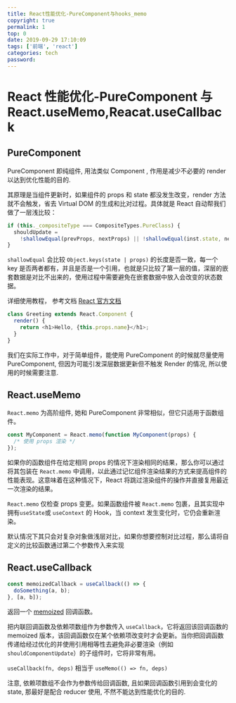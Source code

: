 ```yaml
---
title: React性能优化-PureComponent与hooks_memo
copyright: true
permalink: 1
top: 0
date: 2019-09-29 17:10:09
tags: ['前端', 'react']
categories: tech
password:
---
```


# React 性能优化-PureComponent 与 React.useMemo,Reacat.useCallback

## PureComponent

PureComponent 即纯组件, 用法类似 Component , 作用是减少不必要的 render 以达到优化性能的目的.

其原理是当组件更新时，如果组件的 props 和 state 都没发生改变，render 方法就不会触发，省去 Virtual DOM 的生成和比对过程。具体就是 React 自动帮我们做了一层浅比较：

<!--more-->

```js
if (this._compositeType === CompositeTypes.PureClass) {
  shouldUpdate =
    !shallowEqual(prevProps, nextProps) || !shallowEqual(inst.state, nextState);
}
```

`shallowEqual` 会比较 `Object.keys(state | props)` 的长度是否一致，每一个 key 是否两者都有，并且是否是一个引用，也就是只比较了第一层的值，深层的嵌套数据是对比不出来的，使用过程中需要避免在嵌套数据中放入会改变的状态数据。

详细使用教程， 参考文档 [React 官方文档](https://zh-hans.reactjs.org/docs/react-api.html#reactpurecomponent)

```js
class Greeting extends React.Component {
  render() {
    return <h1>Hello, {this.props.name}</h1>;
  }
}
```

我们在实际工作中，对于简单组件，能使用 PureComponent 的时候就尽量使用 PureComponent, 但因为可能引发深层数据更新但不触发 Render 的情况, 所以使用的时候需要注意.

## React.useMemo

`React.memo` 为高阶组件, 她和 PureComponent 非常相似，但它只适用于函数组件。

```js
const MyComponent = React.memo(function MyComponent(props) {
  /* 使用 props 渲染 */
});
```

如果你的函数组件在给定相同 props 的情况下渲染相同的结果，那么你可以通过将其包装在 `React.memo` 中调用，以此通过记忆组件渲染结果的方式来提高组件的性能表现。这意味着在这种情况下，React 将跳过渲染组件的操作并直接复用最近一次渲染的结果。

`React.memo` 仅检查 props 变更。如果函数组件被 `React.memo` 包裹，且其实现中拥有`useState`或 `useContext` 的 Hook，当 context 发生变化时，它仍会重新渲染。

默认情况下其只会对复杂对象做浅层对比，如果你想要控制对比过程，那么请将自定义的比较函数通过第二个参数传入来实现

## React.useCallback

```js
const memoizedCallback = useCallback(() => {
  doSomething(a, b);
}, [a, b]);
```

返回一个 [memoized](https://en.wikipedia.org/wiki/Memoization) 回调函数。

把内联回调函数及依赖项数组作为参数传入 `useCallback`，它将返回该回调函数的 memoized 版本，该回调函数仅在某个依赖项改变时才会更新。当你把回调函数传递给经过优化的并使用引用相等性去避免非必要渲染（例如 `shouldComponentUpdate`）的子组件时，它将非常有用。

`useCallback(fn, deps)` 相当于 `useMemo(() => fn, deps)`

注意, 依赖项数组不会作为参数传给回调函数, 且如果回调函数引用到会变化的 state, 那最好是配合 reducer 使用, 不然不能达到性能优化的目的.
